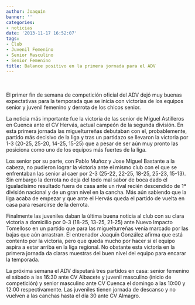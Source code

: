 ```yaml
---
author: Joaquín
banner: ''
categories:
- noticias
date: '2013-11-17 16:52:07'
tags:
- Club
- Juvenil Femenino
- Senior Masculino
- Senior Femenino
title: Balance positivo en la primera jornada para el ADV
---
```


<br/>
<br/>
El primer fin de semana de competición oficial del ADV dejó muy buenas expectativas para la temporada que se inicia con victorias de los equipos senior y juvenil femenino y derrota de los chicos senior.

La noticia más importante fue la victoria de las senior de Miguel Astilleros en Cuenca ante el CV Hervás, actual campeón de la segunda división. En esta primera jornada las miguelturreñas debutaban con el, probablemente, partido más decisivo de la liga y tras un partidazo se llevaron la victoria por 1-3 (20-25, 25-20, 14-25, 15-25) que a pesar de ser aún muy pronto las posiciona como uno de los equipos más fuertes de la liga.

Los senior por su parte, con Pablo Muñoz y Jose Miguel Bastante a la cabeza, no pudieron lograr la victoria ante el mismo club con el que se enfrentaban las senior al caer por 2-3 (25-22, 22-25, 18-25, 25-23, 15-13). Sin embargo la derrota no deja del todo mal sabor de boca dado el igualadísimo resultado fuera de casa ante un rival recién descendido de 1ª división nacional y de un gran nivel en la cancha. Más aún sabiendo que la liga acaba de empezar y que ante el Hervás queda el partido de vuelta en casa para resarcirse de la derrota.

Finalmente las juveniles daban la última buena noticia al club con su clara victoria a domicilio por 0-3 (18-25, 13-25, 21-25) ante Nuevo Impacto Tomelloso en un partido que para las miguelturreñas venía marcado por las bajas que aún arrastran. El entrenador Joaquín González afirma que está contento por la victoria, pero que queda mucho por hacer si el equipo aspira a estar arriba en la liga regional. No obstante esta victoria en la primera jornada da claras muestras del buen nivel del equipo para encarar la temporada.

La próxima semana el ADV disputará tres partidos en casa: senior femenino el sábado a las 16:30 ante CV Albacete y juvenil masculino (inicio de competición) y senior masculino ante CV Cuenca el domingo a las 10:00 y 12:00 respectivamente. Las juveniles tienen jornada de descanso y no vuelven a las canchas hasta el día 30 ante CV Almagro.

